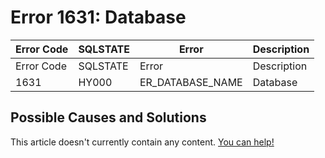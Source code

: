 
# Error 1631: Database


| Error Code | SQLSTATE | Error | Description |
| --- | --- | --- | --- |
| Error Code | SQLSTATE | Error | Description |
| 1631 | HY000 | ER_DATABASE_NAME | Database |




## Possible Causes and Solutions


This article doesn't currently contain any content. [You can help!](/en/writing-and-editing-knowledge-base-articles/)

